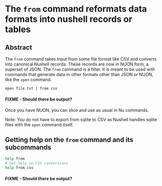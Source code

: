 # The `from` command reformats data formats into nushell records or tables

## Abstract

The `from` command takes input from some file format like CSV and converts into canonical Nushell records. These records are now in NUON form, a superset of JSON. The `from` command is a filter. It is meant to be used with commands that generate data in other formats other than JSON or NUON, like the `open` command.

```sh
open file.txt | from csv
```
#### FIXME - Should there be output?

Once you have NUON, you can slice and use as usual in Nu commands.

Note:  You do not have to export from sqlite to CSV as Nushell handles sqlite 
files with the `open` command itself.

## Getting help on the `from` command and its subcommands

```sh
help from
# Get help on CSV conversions
help from csv
```

#### FIXME - Should there be output?
